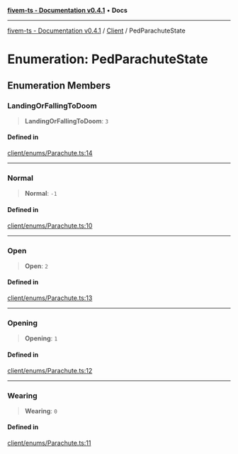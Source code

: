 [**fivem-ts - Documentation v0.4.1**](../../../README.md) • **Docs**

***

[fivem-ts - Documentation v0.4.1](../../../README.md) / [Client](../README.md) / PedParachuteState

# Enumeration: PedParachuteState

## Enumeration Members

### LandingOrFallingToDoom

> **LandingOrFallingToDoom**: `3`

#### Defined in

[client/enums/Parachute.ts:14](https://github.com/Purpose-Dev/fivem-ts/blob/main/src/client/enums/Parachute.ts#L14)

***

### Normal

> **Normal**: `-1`

#### Defined in

[client/enums/Parachute.ts:10](https://github.com/Purpose-Dev/fivem-ts/blob/main/src/client/enums/Parachute.ts#L10)

***

### Open

> **Open**: `2`

#### Defined in

[client/enums/Parachute.ts:13](https://github.com/Purpose-Dev/fivem-ts/blob/main/src/client/enums/Parachute.ts#L13)

***

### Opening

> **Opening**: `1`

#### Defined in

[client/enums/Parachute.ts:12](https://github.com/Purpose-Dev/fivem-ts/blob/main/src/client/enums/Parachute.ts#L12)

***

### Wearing

> **Wearing**: `0`

#### Defined in

[client/enums/Parachute.ts:11](https://github.com/Purpose-Dev/fivem-ts/blob/main/src/client/enums/Parachute.ts#L11)
